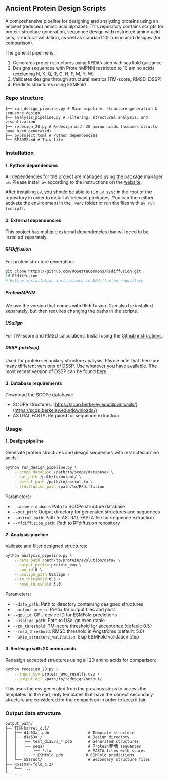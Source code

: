 ## Ancient Protein Design Scripts

A comprehensive pipeline for designing and analyzing proteins using an ancient (reduced) amino acid alphabet. This repository contains scripts for protein structure generation, sequence design with restricted amino acid sets, structural validation, as well as standard 20-amino acid designs (for comparison).

The general pipeline is:

1. Generates protein structures using RFDiffusion with scaffold guidance
2. Designs sequences with ProteinMPNN restricted to 10 amino acids (excluding N, K, Q, R, C, H, F, M, Y, W)
3. Validates designs through structural metrics (TM-score, RMSD, DSSP)
4. Predicts structures using ESMFold

### Repo structure

```
├── run_design_pipeline.py # Main pipeline: structure generation & sequence design
├── analysis_pipeline.py # Filtering, structural analysis, and visualization
├── redesign_20.py # Redesign with 20 amino acids (assumes structs have been generated)
├── pyproject.toml # Python dependencies
└── README.md # This file
```

### Installation

#### 1. Python dependencies

All dependencies for the project are managed using the package manager `uv`. Please install `uv` according to the instructions on the [website](https://docs.astral.sh/uv/getting-started/installation/).

After installing `uv`, you should be able to run `uv sync` in the root of the repository in order to install all relevant packages. You can then either activate the environment in the `.venv` folder or run the files with `uv run [script]`.

#### 2. External dependencies

This project has multiple external dependencies that will need to be installed separately.

##### RFDiffusion

For protein structure generation:

```bash
git clone https://github.com/RosettaCommons/RFdiffusion.git
cd RFdiffusion
# Follow installation instructions in RFdiffusion repository
```

##### ProteinMPNN

We use the version that comes with RFdiffusion. Can also be installed separately, but then requires changing the paths in the scripts.

##### USalign

For TM-score and RMSD calculations. Install using the [Github instructions](https://github.com/pylelab/USalign).

##### DSSP (mkdssp)

Used for protein secondary structure analysis. Please note that there are many different versions of DSSP. Use whatever you have available. The most recent version of DSSP can be found [here](https://github.com/PDB-REDO/dssp).

#### 3. Database requirements

Download the SCOPe database:

- SCOPe structures: [https://scop.berkeley.edu/downloads/](https://scop.berkeley.edu/downloads/)
- ASTRAL FASTA: Required for sequence extraction

### Usage

#### 1. Design pipeline

Generate protein structures and design sequences with restricted amino acids:

```bash
python run_design_pipeline.py \
    --scope_database /path/to/scope/database/ \
    --out_path /path/to/output/ \
    --astral_path /path/to/astral.fa \
    --rfdiffusion_path /path/to/RFdiffusion
```

Parameters:

- `--scope_database`: Path to SCOPe structure database
- `--out_path`: Output directory for generated structures and sequences
- `--astral_path`: Path to ASTRAL FASTA file for sequence extraction
- `--rfdiffusion_path`: Path to RFdiffusion repository

#### 2. Analysis pipeline

Validate and filter designed structures:

```bash
python analysis_pipeline.py \
    --data_path /path/to/protein/evolution/data/ \
    --output_prefix protein_evo \
    --gpu_id 0 \
    --usalign_path USalign \
    --tm_threshold 0.5 \
    --rmsd_threshold 5.0
```

Parameters:

- `--data_path`: Path to directory containing designed structures
- `--output_prefix`: Prefix for output files and plots
- `--gpu_id`: GPU device ID for ESMFold predictions
- `--usalign_path`: Path to USalign executable
- `--tm_threshold`: TM-score threshold for acceptance (default: 0.5)
- `--rmsd_threshold`: RMSD threshold in Ångströms (default: 5.0)
- `--skip_structure_validation`: Skip ESMFold validation step

#### 3. Redesign with 20 amino acids

Redesign accepted structures using all 20 amino acids for comparison:

```bash
python redesign_20.py \
    --input_csv protein_evo_results.csv \
    --output_dir /path/to/redesign/output/
```

This uses the csv generated from the previous steps to access the templates. In the end, only templates that have the correct secondary structure are considered for the comparison in order to keep it fair.

### Output data structure

```
output_path/
├── TIM-barrel_c.1/
│   ├── d1a53a_.pdb                 # Template structure
│   ├── d1a53a_/                    # Design directory
│   │   ├── test_d1a53a_*.pdb       # Generated structures
│   │   ├── seqs/                   # ProteinMPNN sequences
│   │   │   └── *.fa                # FASTA files with scores
│   │   └── *_ESMfold.pdb          # ESMFold predictions
│   └── SStruct/                    # Secondary structure files
├── Rossman-fold_c.2/
│   └── ...
└── ...
```
